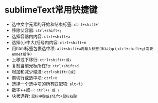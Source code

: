 # sublimeText常用快捷键

- 选中文字元素的开始和结束标签: `ctrl+shift+'`
- 移除父容器: `ctrl+shift+;`
- 选择容器内内容: `ctrl+shift+a`
- 选择(小中大)括号内内容: `ctrl+shift+m`
- 用html标签包裹选中项: `alt+shift+w再输入标签(默认为p)`,`ctrl+shift+g(需要emmet插件)`
- 上移或下移行: `ctrl+shift+↑或↓`
- 复制当前光标所在行: `ctrl+shift+d`
- 增加和减少缩进: `ctrl+shift+[或]`
- 剪切行或选中项: `ctrl+x`
- 选择一个选中项的所有匹配项: `alt+f3`
- 数字++或--: `ctrl+↑ 或 ↓`
- 块状选择: `鼠标中键或shift+鼠标右键`